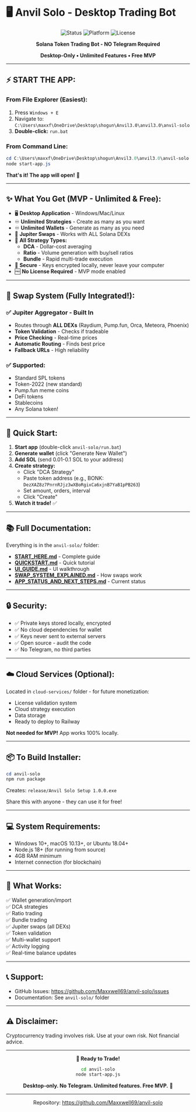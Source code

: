 # 🖥️ Anvil Solo - Desktop Trading Bot

<div align="center">

![Status](https://img.shields.io/badge/Status-Ready-green)
![Platform](https://img.shields.io/badge/Platform-Desktop-blue)
![License](https://img.shields.io/badge/License-MVP_Unlimited-gold)

**Solana Token Trading Bot - NO Telegram Required**

**Desktop-Only • Unlimited Features • Free MVP**

</div>

---

## ⚡ **START THE APP:**

### **From File Explorer (Easiest):**
1. Press `Windows + E`
2. Navigate to: `C:\Users\maxxf\OneDrive\Desktop\shogun\Anvil3.0\anvil3.0\anvil-solo`
3. **Double-click:** `run.bat`

### **From Command Line:**
```powershell
cd C:\Users\maxxf\OneDrive\Desktop\shogun\Anvil3.0\anvil3.0\anvil-solo
node start-app.js
```

**That's it! The app will open!** 🚀

---

## ✨ **What You Get (MVP - Unlimited & Free):**

- 🖥️ **Desktop Application** - Windows/Mac/Linux
- ♾️ **Unlimited Strategies** - Create as many as you want
- ♾️ **Unlimited Wallets** - Generate as many as you need
- 💱 **Jupiter Swaps** - Works with ALL Solana DEXs
- 🎯 **All Strategy Types:**
  - **DCA** - Dollar-cost averaging
  - **Ratio** - Volume generation with buy/sell ratios
  - **Bundle** - Rapid multi-trade execution
- 🔐 **Secure** - Keys encrypted locally, never leave your computer
- 🆓 **No License Required** - MVP mode enabled

---

## 💱 **Swap System (Fully Integrated!):**

### ✅ **Jupiter Aggregator** - Built In
- Routes through **ALL DEXs** (Raydium, Pump.fun, Orca, Meteora, Phoenix)
- **Token Validation** - Checks if tradeable
- **Price Checking** - Real-time prices
- **Automatic Routing** - Finds best price
- **Fallback URLs** - High reliability

### ✅ **Supported:**
- Standard SPL tokens
- Token-2022 (new standard)
- Pump.fun meme coins
- DeFi tokens
- Stablecoins
- Any Solana token!

---

## 🚀 **Quick Start:**

1. **Start app** (double-click `anvil-solo/run.bat`)
2. **Generate wallet** (click "Generate New Wallet")
3. **Add SOL** (send 0.01-0.1 SOL to your address)
4. **Create strategy:**
   - Click "DCA Strategy"
   - Paste token address (e.g., BONK: `DezXAZ8z7PnrnRJjz3wXBoRgixCa6xjnB7YaB1pPB263`)
   - Set amount, orders, interval
   - Click "Create"
5. **Watch it trade!** ✅

---

## 📚 **Full Documentation:**

Everything is in the `anvil-solo/` folder:

- **[START_HERE.md](./anvil-solo/START_HERE.md)** - Complete guide
- **[QUICKSTART.md](./anvil-solo/QUICKSTART.md)** - Quick tutorial
- **[UI_GUIDE.md](./anvil-solo/UI_GUIDE.md)** - UI walkthrough
- **[SWAP_SYSTEM_EXPLAINED.md](./anvil-solo/SWAP_SYSTEM_EXPLAINED.md)** - How swaps work
- **[APP_STATUS_AND_NEXT_STEPS.md](./APP_STATUS_AND_NEXT_STEPS.md)** - Current status

---

## 🔒 **Security:**

- ✅ Private keys stored locally, encrypted
- ✅ No cloud dependencies for wallet
- ✅ Keys never sent to external servers
- ✅ Open source - audit the code
- ✅ No Telegram, no third parties

---

## ☁️ **Cloud Services (Optional):**

Located in `cloud-services/` folder - for future monetization:
- License validation system
- Cloud strategy execution
- Data storage
- Ready to deploy to Railway

**Not needed for MVP!** App works 100% locally.

---

## 📦 **To Build Installer:**

```powershell
cd anvil-solo
npm run package
```

Creates: `release/Anvil Solo Setup 1.0.0.exe`

Share this with anyone - they can use it for free!

---

## 💻 **System Requirements:**

- Windows 10+, macOS 10.13+, or Ubuntu 18.04+
- Node.js 18+ (for running from source)
- 4GB RAM minimum
- Internet connection (for blockchain)

---

## 🎯 **What Works:**

✅ Wallet generation/import  
✅ DCA strategies  
✅ Ratio trading  
✅ Bundle trading  
✅ Jupiter swaps (all DEXs)  
✅ Token validation  
✅ Multi-wallet support  
✅ Activity logging  
✅ Real-time balance updates  

---

## 📞 **Support:**

- GitHub Issues: https://github.com/Maxxwell69/anvil-solo/issues
- Documentation: See `anvil-solo/` folder

---

## ⚠️ **Disclaimer:**

Cryptocurrency trading involves risk. Use at your own risk. Not financial advice.

---

<div align="center">

**🎉 Ready to Trade!**

```bash
cd anvil-solo
node start-app.js
```

**Desktop-only. No Telegram. Unlimited features. Free MVP.** 🚀

---

Repository: https://github.com/Maxxwell69/anvil-solo

</div>
